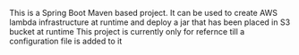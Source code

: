 This is a Spring Boot Maven based project. It can be used to create AWS lambda infrastructure at runtime and deploy a jar that has been placed in S3 bucket at runtime
This project is currently only for refernce till a configuration file is added to it
